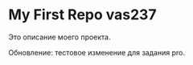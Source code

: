 # My First Repo vas237
Это описание моего проекта.

Обновление: тестовое изменение для задания pro.
